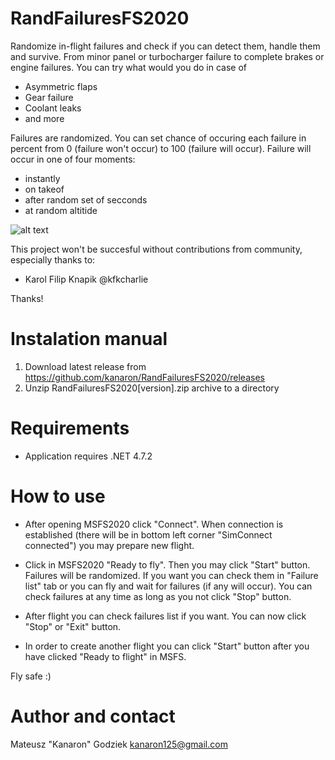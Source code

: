 # RandFailuresFS2020

Randomize in-flight failures and check if you can detect them, handle them and survive. From minor panel or turbocharger failure to complete brakes or engine failures.
You can try what would you do in case of
- Asymmetric flaps
- Gear failure
- Coolant leaks
- and more

Failures are randomized. You can set chance of occuring each failure in percent from 0 (failure won't occur) to 100 (failure will occur).
Failure will occur in one of four moments:
- instantly
- on takeof
- after random set of secconds
- at random altitide

![alt text](https://github.com/kanaron/RandFailuresFS2020/blob/master/Prev.jpg?raw=true)

This project won't be succesful without contributions from community, especially thanks to:
- Karol Filip Knapik @kfkcharlie

Thanks!

# Instalation manual
1. Download latest release from https://github.com/kanaron/RandFailuresFS2020/releases
2. Unzip RandFailuresFS2020[version].zip archive to a directory

# Requirements
- Application requires .NET 4.7.2 

# How to use
- After opening MSFS2020 click "Connect". When connection is established (there will be in bottom left corner "SimConnect connected") you may prepare new flight.

- Click in MSFS2020 "Ready to fly". Then you may click "Start" button. Failures will be randomized. If you want you can check them in "Failure list" tab or you can fly and wait for failures (if any will occur). You can check failures at any time as long as you not click "Stop" button.

- After flight you can check failures list if you want. You can now click "Stop" or "Exit" button.

- In order to create another flight you can click "Start" button after you have clicked "Ready to flight" in MSFS.

Fly safe :)

# Author and contact
Mateusz "Kanaron" Godziek
kanaron125@gmail.com
